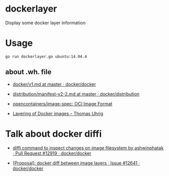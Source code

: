# dockerlayer
Display some docker layer information

# Usage

```
go run dockerlayer.go ubuntu:14.04.4
```

## about .wh. file

* [docker/v1.md at master · docker/docker](https://github.com/docker/docker/blob/master/image/spec/v1.md)

* [distribution/manifest-v2-2.md at master · docker/distribution](https://github.com/docker/distribution/blob/master/docs/spec/manifest-v2-2.md)

* [opencontainers/image-spec: OCI Image Format](https://github.com/opencontainers/image-spec)

* [Layering of Docker images – Thomas Uhrig](http://tuhrig.de/layering-of-docker-images/)


# Talk about docker diffi

* [diffi command to inspect changes on image filesystem by ashwinphatak · Pull Request #12919 · docker/docker](https://github.com/docker/docker/pull/12919)

* [[Proposal]: docker diff between image layers · Issue #12641 · docker/docker](https://github.com/docker/docker/issues/12641)
